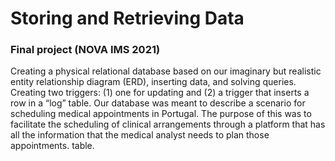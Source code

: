 # Storing and Retrieving Data
### Final project (NOVA IMS 2021)
Creating a physical relational database based on our imaginary but realistic entity relationship diagram (ERD), inserting data, and solving queries. Creating two triggers: (1) one for updating and (2) a trigger that inserts a row in a “log” table.
	Our database was meant to describe a scenario for scheduling medical appointments in Portugal. The purpose of this was to facilitate the scheduling of clinical arrangements through a platform that has all the information that the medical analyst needs to plan those appointments. table.
